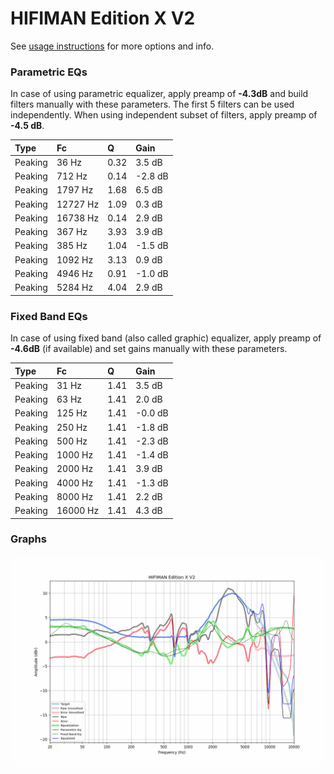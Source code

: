 # HIFIMAN Edition X V2
See [usage instructions](https://github.com/jaakkopasanen/AutoEq#usage) for more options and info.

### Parametric EQs
In case of using parametric equalizer, apply preamp of **-4.3dB** and build filters manually
with these parameters. The first 5 filters can be used independently.
When using independent subset of filters, apply preamp of **-4.5 dB**.

| Type    | Fc       |    Q | Gain    |
|:--------|:---------|:-----|:--------|
| Peaking | 36 Hz    | 0.32 | 3.5 dB  |
| Peaking | 712 Hz   | 0.14 | -2.8 dB |
| Peaking | 1797 Hz  | 1.68 | 6.5 dB  |
| Peaking | 12727 Hz | 1.09 | 0.3 dB  |
| Peaking | 16738 Hz | 0.14 | 2.9 dB  |
| Peaking | 367 Hz   | 3.93 | 3.9 dB  |
| Peaking | 385 Hz   | 1.04 | -1.5 dB |
| Peaking | 1092 Hz  | 3.13 | 0.9 dB  |
| Peaking | 4946 Hz  | 0.91 | -1.0 dB |
| Peaking | 5284 Hz  | 4.04 | 2.9 dB  |

### Fixed Band EQs
In case of using fixed band (also called graphic) equalizer, apply preamp of **-4.6dB**
(if available) and set gains manually with these parameters.

| Type    | Fc       |    Q | Gain    |
|:--------|:---------|:-----|:--------|
| Peaking | 31 Hz    | 1.41 | 3.5 dB  |
| Peaking | 63 Hz    | 1.41 | 2.0 dB  |
| Peaking | 125 Hz   | 1.41 | -0.0 dB |
| Peaking | 250 Hz   | 1.41 | -1.8 dB |
| Peaking | 500 Hz   | 1.41 | -2.3 dB |
| Peaking | 1000 Hz  | 1.41 | -1.4 dB |
| Peaking | 2000 Hz  | 1.41 | 3.9 dB  |
| Peaking | 4000 Hz  | 1.41 | -1.3 dB |
| Peaking | 8000 Hz  | 1.41 | 2.2 dB  |
| Peaking | 16000 Hz | 1.41 | 4.3 dB  |

### Graphs
![](./HIFIMAN%20Edition%20X%20V2.png)